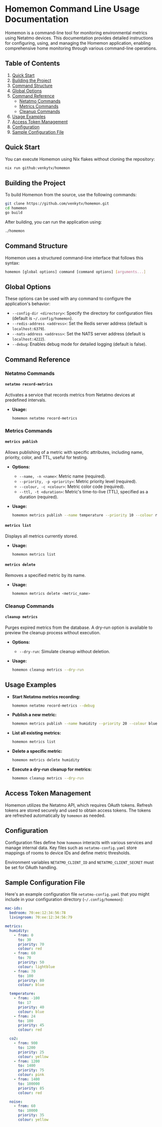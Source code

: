 # Homemon Command Line Usage Documentation

Homemon is a command-line tool for monitoring environmental metrics using Netatmo devices. This documentation provides detailed instructions for configuring, using, and managing the Homemon application, enabling comprehensive home monitoring through various command-line operations.

## Table of Contents

1. [Quick Start](#quick-start)
2. [Building the Project](#building-the-project)
3. [Command Structure](#command-structure)
4. [Global Options](#global-options)
5. [Command Reference](#command-reference)
   - [Netatmo Commands](#netatmo-commands)
   - [Metrics Commands](#metrics-commands)
   - [Cleanup Commands](#cleanup-commands)
6. [Usage Examples](#usage-examples)
7. [Access Token Management](#access-token-management)
8. [Configuration](#configuration)
9. [Sample Configuration File](#sample-configuration-file)

## Quick Start

You can execute Homemon using Nix flakes without cloning the repository:

```bash
nix run github:venkytv/homemon
```

## Building the Project

To build Homemon from the source, use the following commands:

```bash
git clone https://github.com/venkytv/homemon.git
cd homemon
go build
```

After building, you can run the application using:

```bash
./homemon
```

## Command Structure

Homemon uses a structured command-line interface that follows this syntax:

```bash
homemon [global options] command [command options] [arguments...]
```

## Global Options

These options can be used with any command to configure the application's behavior:

- `--config-dir <directory>`: Specify the directory for configuration files (default is `~/.config/homemon`).
- `--redis-address <address>`: Set the Redis server address (default is `localhost:6379`).
- `--nats-address <address>`: Set the NATS server address (default is `localhost:4222`).
- `--debug`: Enables debug mode for detailed logging (default is false).

## Command Reference

### Netatmo Commands

#### `netatmo record-metrics`

Activates a service that records metrics from Netatmo devices at predefined intervals.

- **Usage:**
  ```bash
  homemon netatmo record-metrics
  ```

### Metrics Commands

#### `metrics publish`

Allows publishing of a metric with specific attributes, including name, priority, color, and TTL, useful for testing.

- **Options:**
  - `--name, -n <name>`: Metric name (required).
  - `--priority, -p <priority>`: Metric priority level (required).
  - `--colour, -c <colour>`: Metric color code (required).
  - `--ttl, -t <duration>`: Metric's time-to-live (TTL), specified as a duration (required).

- **Usage:**
  ```bash
  homemon metrics publish --name temperature --priority 10 --colour red --ttl 1h
  ```

#### `metrics list`

Displays all metrics currently stored.

- **Usage:**
  ```bash
  homemon metrics list
  ```

#### `metrics delete`

Removes a specified metric by its name.

- **Usage:**
  ```bash
  homemon metrics delete <metric_name>
  ```

### Cleanup Commands

#### `cleanup metrics`

Purges expired metrics from the database. A dry-run option is available to preview the cleanup process without execution.

- **Options:**
  - `--dry-run`: Simulate cleanup without deletion.

- **Usage:**
  ```bash
  homemon cleanup metrics --dry-run
  ```

## Usage Examples

- **Start Netatmo metrics recording:**
  ```bash
  homemon netatmo record-metrics --debug
  ```

- **Publish a new metric:**
  ```bash
  homemon metrics publish --name humidity --priority 20 --colour blue --ttl 2h
  ```

- **List all existing metrics:**
  ```bash
  homemon metrics list
  ```

- **Delete a specific metric:**
  ```bash
  homemon metrics delete humidity
  ```

- **Execute a dry-run cleanup for metrics:**
  ```bash
  homemon cleanup metrics --dry-run
  ```

## Access Token Management

Homemon utilizes the Netatmo API, which requires OAuth tokens. Refresh tokens are stored securely and used to obtain access tokens. The tokens are refreshed automatically by `homemon` as needed.

## Configuration

Configuration files define how `homemon` interacts with various services and manage internal data. Key files such as `netatmo-config.yaml` store mappings of rooms to device IDs and define metric thresholds.

Environment variables `NETATMO_CLIENT_ID` and `NETATMO_CLIENT_SECRET` must be set for OAuth handling.

## Sample Configuration File

Here's an example configuration file `netatmo-config.yaml` that you might include in your configuration directory (`~/.config/homemon`):

```yaml
mac-ids:
  bedroom: 70:ee:12:34:56:78
  livingroom: 70:ee:12:34:56:79

metrics:
  humidity:
    - from: 0
      to: 30
      priority: 70
      colour: red
    - from: 60
      to: 70
      priority: 50
      colour: lightblue
    - from: 70
      to: 100
      priority: 80
      colour: blue

  temperature:
    - from: -100
      to: 17
      priority: 40
      colour: blue
    - from: 24
      to: 100
      priority: 45
      colour: red

  co2:
    - from: 900
      to: 1200
      priority: 25
      colour: yellow
    - from: 1200
      to: 1400
      priority: 75
      colour: pink
    - from: 1400
      to: 100000
      priority: 85
      colour: red

  noise:
    - from: 60
      to: 10000
      priority: 35
      colour: yellow
```

